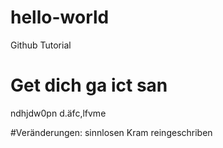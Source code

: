 # hello-world
Github Tutorial
# Get dich ga  ict san
ndhjdw0pn
d.äfc,lfvme 

#Veränderungen: sinnlosen Kram reingeschriben
